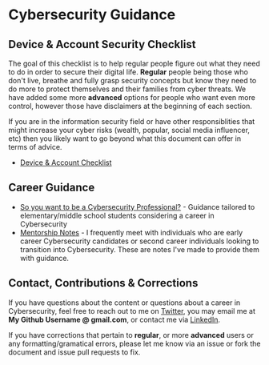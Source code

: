 # Cybersecurity Guidance 

## Device & Account Security Checklist 
The goal of this checklist is to help regular people figure out what they need
to do in order to secure their digital life. **Regular** people being those who
don't live, breathe and fully grasp security concepts but know they need to do more to
protect themselves and their families from cyber threats. We have added some more **advanced** 
options for people who want even more control, however those have disclaimers at the beginning of each section. 

If you are in the information security field or have other responsiblities that might
increase your cyber risks (wealth, popular, social media influencer, etc) then
you likely want to go beyond what this document can offer in terms of advice. 

* [Device & Account Checklist](https://github.com/bdwilson/security-checklist/blob/master/SecurityChecklist.md)

## Career Guidance
* [So you want to be a Cybersecurity Professional?](https://github.com/bdwilson/security-checklist/blob/master/CareerDay.md) - Guidance tailored to elementary/middle school students considering a career in Cybersecurity
* [Mentorship Notes](https://github.com/bdwilson/security-checklist/blob/master/SecurityMentorNotes.md) - I frequently meet with individuals who are early career Cybersecurity candidates or second career individuals looking to transition into Cybersecurity. These are notes I've made to provide them with guidance. 

## Contact, Contributions & Corrections
If you have questions about the content or questions about a career in Cybersecurity, feel free to reach out to me on [Twitter](https://twitter.com/brianwilson), you may email me at **My Github Username @ gmail.com**, or contact me via [LinkedIn](https://linkedin.com/in/bdwilson). 

If you have corrections that pertain to **regular**, or more **advanced** users or any
formatting/gramatical errors, please let me know via an issue or fork the document and issue
pull requests to fix. 
